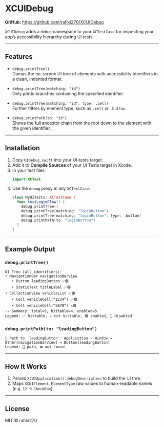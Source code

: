 # XCUIDebug

**GitHub:** https://github.com/rafiki270/XCUIDebug

`XCUIDebug` adds a `debug` namespace to your `XCTestCase` for inspecting your app’s accessibility hierarchy during UI tests.

---

## Features

- `debug.printTree()`  
  Dumps the on-screen UI tree of elements with accessibility identifiers in a clean, indented format.

- `debug.printTree(matching: "id")`  
  Only prints branches containing the specified identifier.

- `debug.printTree(matching: "id", type: .cell)`  
  Further filters by element type, such as `.cell` or `.button`.

- `debug.printPath(to: "id")`  
  Shows the full ancestor chain from the root down to the element with the given identifier.

---

## Installation

1. Copy `UIDebug.swift` into your UI-tests target.
2. Add it to **Compile Sources** of your UI Tests target in Xcode.
3. In your test files:
   ```swift
   import XCTest
   ```
4. Use the `debug` proxy in any `XCTestCase`:
   ```swift
   class MyUITests: XCTestCase {
     func testLoginFlow() {
       debug.printTree()
       debug.printTree(matching: "loginButton")
       debug.printTree(matching: "loginButton", type: .button)
       debug.printPath(to: "loginButton")
     }
   }
   ```

---

## Example Output

### `debug.printTree()`

```text
UI Tree (all identifiers):
• NavigationBar navigationBarView
   • Button leadingButton ✅🟢
   • StaticText titleLabel ✅🟢
• CollectionView vehicleList ✅🟢
   • Cell vehicleCell(“1234”) ✅🟢
   • Cell vehicleCell(“5678”) ⚠️🟢
-- Summary: total=5, hittable=4, enabled=5
Legend: ✅ hittable, ⚠️ not hittable, 🟢 enabled, 🔴 disabled
```

### `debug.printPath(to: "leadingButton")`

```text
🔗 Path to 'leadingButton': Application → Window → Other[navigationBarView] → Button[leadingButton]
Legend: 🔗 path, ❌ not found
```

---

## How It Works

1. Parses `XCUIApplication().debugDescription` to build the UI tree.
2. Maps `XCUIElement.ElementType` raw values to human-readable names (e.g. `12` → `CheckBox`).

---

## License

MIT © rafiki270
